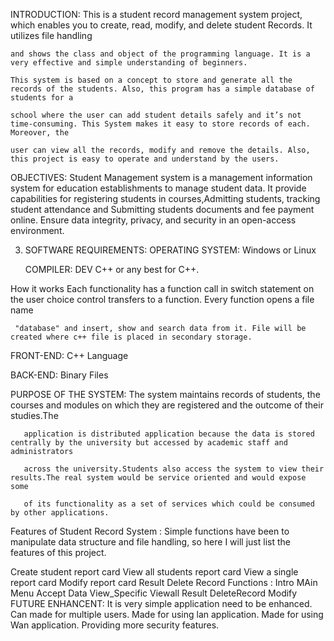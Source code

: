 INTRODUCTION:
    This is a student record management system project, which enables you to create, read, modify, and delete student Records. It utilizes file handling

    and shows the class and object of the programming language. It is a very effective and simple understanding of beginners.

    This system is based on a concept to store and generate all the records of the students. Also, this program has a simple database of students for a   

    school where the user can add student details safely and it’s not time-consuming. This System makes it easy to store records of each. Moreover, the

    user can view all the records, modify and remove the details. Also, this project is easy to operate and understand by the users.

 

OBJECTIVES:
Student Management system is a management information system for education establishments to manage student data.
It provide capabilities for registering students in courses,Admitting students, tracking student attendance and Submitting students documents and fee payment online.
Ensure data integrity, privacy, and security in an open-access environment.
 

 3. SOFTWARE REQUIREMENTS:
     OPERATING SYSTEM: Windows or Linux

     COMPILER: DEV C++ or any best for C++.

 

How it works
     Each  functionality has a function call in switch statement on the user choice control transfers to a function. Every function opens a file name     

     "database" and insert, show and search data from it. File will be created where c++ file is placed in secondary storage.

 

FRONT-END:  C++ Language
 

BACK-END:  Binary Files
 

PURPOSE OF THE SYSTEM:
       The system maintains records of students, the courses and modules on which they are registered and the outcome of their studies.The     

       application is distributed application because the data is stored centrally by the university but accessed by academic staff and administrators     

       across the university.Students also access the system to view their results.The real system would be service oriented and would expose some

       of its functionality as a set of services which could be consumed by other applications. 

 

Features of Student Record System :
      Simple functions have been to manipulate data structure and file handling, so here I will just list the features of this project.

Create student report card
View all students report card
View a single report card
Modify report card
Result
Delete Record
Functions :
Intro
MAin Menu
Accept Data
View_Specific
Viewall
Result
DeleteRecord
Modify
FUTURE ENHANCENT:
It is very simple application need to be enhanced.
Can made for multiple users.
Made for using lan application.
Made for using Wan application.
Providing more security features.
